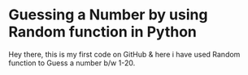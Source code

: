 # Guessing a Number by using Random function in Python
Hey there, this is my first code on GitHub & here i have used Random function to Guess a number b/w 1-20. 
